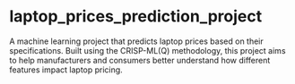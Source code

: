 # laptop_prices_prediction_project
A machine learning project that predicts laptop prices based on their specifications. Built using the CRISP-ML(Q) methodology, this project aims to help manufacturers and consumers better understand how different features impact laptop pricing.

